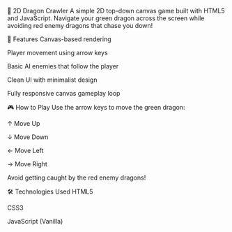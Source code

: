 🐉 2D Dragon Crawler
A simple 2D top-down canvas game built with HTML5 and JavaScript. Navigate your green dragon across the screen while avoiding red enemy dragons that chase you down!

🚀 Features
Canvas-based rendering

Player movement using arrow keys

Basic AI enemies that follow the player

Clean UI with minimalist design

Fully responsive canvas gameplay loop

🎮 How to Play
Use the arrow keys to move the green dragon:

↑ Move Up

↓ Move Down

← Move Left

→ Move Right

Avoid getting caught by the red enemy dragons!

🛠️ Technologies Used
HTML5

CSS3

JavaScript (Vanilla)
